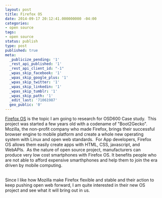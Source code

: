 ```yaml
---
layout: post
title: Firefox OS
date: 2014-09-17 20:12:41.000000000 -04:00
categories:
- open source
tags:
- open source
status: publish
type: post
published: true
meta:
  _publicize_pending: '1'
  _rest_api_published: '1'
  _rest_api_client_id: "-1"
  _wpas_skip_facebook: '1'
  _wpas_skip_google_plus: '1'
  _wpas_skip_twitter: '1'
  _wpas_skip_linkedin: '1'
  _wpas_skip_tumblr: '1'
  _wpas_skip_path: '1'
  _edit_last: '71061987'
  geo_public: '0'
---
```


<a title="Firefox OS" href="https://www.mozilla.org/en-US/firefox/os/" target="_blank">Firefox OS</a> is the topic I am going to research for OSD600 Case study.  This project was started a few years old with a codename of "Boot2Gecko".  Mozilla, the non-profit company who made Firefox, brings their successful browser engine to mobile platform and create a whole new operating system with Linux and open web standards.  For App developers, Firefox OS allows them easily create apps with HTML, CSS, javascript, and WebAPIs.  As the nature of open source project, manufacturers can produce very low cost smartphones with Firefox OS. It benefits people who are not able to afford expensive smarthphones and help them to join the era driven by mobile computing.

<br/> Since I like how Mozilla make Firefox flexible and stable and their action to keep pushing open web forward, I am quite interested in their new OS project and see what it will bring out in us.
